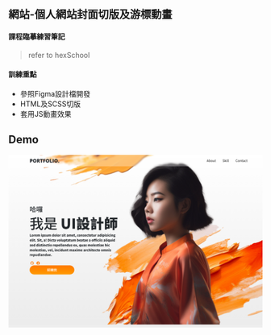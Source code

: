 ## 網站-個人網站封面切版及游標動畫

#### 課程臨摹練習筆記
> refer to hexSchool

#### 訓練重點
  - 參照Figma設計檔開發
  - HTML及SCSS切版
  - 套用JS動畫效果

## Demo
![demo](demo.png)